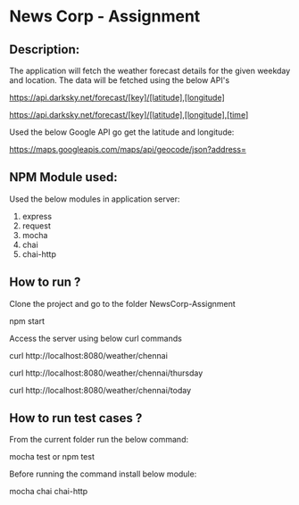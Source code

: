 # News Corp - Assignment
## Description:
The application will fetch the weather forecast details for the given weekday and location. The data will be fetched using the below API's

https://api.darksky.net/forecast/[key]/[latitude],[longitude]

https://api.darksky.net/forecast/[key]/[latitude],[longitude],[time]

Used the below Google API go get the latitude and longitude:

https://maps.googleapis.com/maps/api/geocode/json?address=

## NPM Module used:
Used the below modules in application server:

1. express
2. request
3. mocha   
4. chai
5. chai-http

## How to run ?

Clone the project and go to the folder NewsCorp-Assignment

npm start

Access the server using below curl commands

curl http://localhost:8080/weather/chennai

curl http://localhost:8080/weather/chennai/thursday

curl http://localhost:8080/weather/chennai/today

## How to run test cases ?

From the current folder run the below command:

mocha test or npm test

Before running the command install below module:

mocha
chai
chai-http




